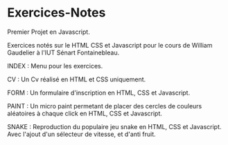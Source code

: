 # Exercices-Notes
Premier Projet en Javascript.

Exercices notés sur le HTML CSS et Javascript pour le cours de William Gaudelier à l'IUT Sénart Fontainebleau.

INDEX :
  Menu pour les exercices.
  
CV :
  Un Cv réalisé en HTML et CSS uniquement.

FORM :
  Un formulaire d'inscription en HTML, CSS et Javascript.
  
PAINT :
  Un micro paint permetant de placer des cercles de couleurs aléatoires à chaque click en HTML, CSS et Javascript.
  
SNAKE : 
  Reproduction du populaire jeu snake en HTML, CSS et Javascript. Avec l'ajout d'un sélecteur de vitesse, et d'anti fruit.
